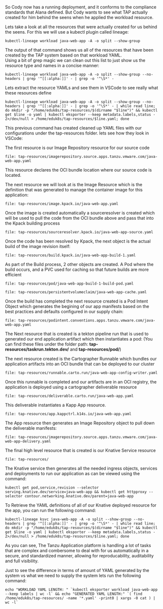 So Cody now has a running deployment, and it conforms to the compliance standards that Alana defined. But Cody wants to see what TAP actually created for him behind the seens when he applied the workload resource.
  
Lets take a look at all the resources that were actually created for us behind the seens. For this we will use a kubectl plugin called lineage:
```execute
kubectl-lineage workload java-web-app -A -o split --show-group
```

The output of that command shows us all of the resources that have been created by the TAP system based on that workload YAML.  
Using a bit of grep magic we can clean out this list to just show us the resource type and names in a concise manner:
```execute
kubectl-lineage workload java-web-app -A -o split --show-group --no-headers | grep '^[[:alpha:]]' - | grep -o '^\S*' -
```

Lets extract the resource YAMLs and see them in VSCode to see really what these resources define
```execute
kubectl-lineage workload java-web-app -A -o split --show-group --no-headers | grep '^[[:alpha:]]' - | grep -o '^\S*' - | while read line; do mkdir -p "/home/eduk8s/tap-resources/$(dirname "$line")" && kubectl get $line -o yaml | kubectl eksporter --keep metadata.labels,status - 2>/dev/null > /home/eduk8s/tap-resources/$line.yaml; done
```
  
This previous command has created cleaned up YAML files with our configurations under the tap-resources folder. lets see how they look in VSCode:

The first resource is our Image Repository resource for our source code
```editor:open-file
file: tap-resources/imagerepository.source.apps.tanzu.vmware.com/java-web-app.yaml
```
This resource declares the OCI bundle location where our source code is located.
  
The next resource we will look at is the Image Resource which is the definition that was generated to manage the container image for this application:
```editor:open-file
file: tap-resources/image.kpack.io/java-web-app.yaml
```
  
Once the image is created automatically a sourceresolver is created which will be used to pull the code from the OCI bundle above and pass that into the Kpack building process
```editor:open-file
file: tap-resources/sourceresolver.kpack.io/java-web-app-source.yaml
```
  
Once the code has been resolved by Kpack, the next object is the actual build of the image revision itself:
```editor:open-file
file: tap-resources/build.kpack.io/java-web-app-build-1.yaml
```
  
As part of the Build process, 2 other objects are created. A Pod where the build occurs, and a PVC used for caching so that future builds are more efficient 
```editor:open-file
file: tap-resources/pod/java-web-app-build-1-build-pod.yaml
```
```editor:open-file
file: tap-resources/persistentvolumeclaim/java-web-app-cache.yaml
```
  
Once the build has completed the next resource created is a Pod Intent Object which generates the begining of our app manifests based on the best practices and defaults configured in our supply chain:
```editor:open-file
file: tap-resources/podintent.conventions.apps.tanzu.vmware.com/java-web-app.yaml
```
  
The Next resource that is created is a tekton pipeline run that is used to generated our end application artifact which then instantiates a pod: (You can find these files under the folder path: **tap-resources/taskrun.tekton.dev/** and **tap-resources/pod/**)
  
The next resource created is the Cartographer Runnable which bundles our application artifacts into an OCI bundle that can be deployed to our cluster
```editor:open-file
file: tap-resources/runnable.carto.run/java-web-app-config-writer.yaml
```
  
Once this runnable is completed and our artifacts are in an OCI registry, the application is deployed using a cartographer deliverable resource
```editor:open-file
file: tap-resources/deliverable.carto.run/java-web-app.yaml
```
  
This deliverable instantiates a Kapp App resource.
```editor:open-file
file: tap-resources/app.kappctrl.k14s.io/java-web-app.yaml
```
  
The App resource then generates an Image Repository object to pull down the deliverable manifests:
```editor:open-file
file: tap-resources/imagerepository.source.apps.tanzu.vmware.com/java-web-app-delivery.yaml
```

The final high level resource that is created is our Knative Service resource
```editor:open-file
file: tap-resources/
```

The Knative service then generates all the needed ingress objects, services and deployments to run our application as can be viewed using the command:
```execute
kubectl get pod,service,revision --selector serving.knative.dev/service=java-web-app && kubectl get httpproxy --selector contour.networking.knative.dev/parent=java-web-app
```
  
To Retrieve the YAML definitions of all of our Knative deployed resource for the app, you can run the following command:
```execute
kubectl-lineage ksvc java-web-app -A -o split --show-group --no-headers | grep '^[[:alpha:]]' - | grep -o '^\S*' - | while read line; do mkdir -p "/home/eduk8s/tap-resources/$(dirname "$line")" && kubectl get $line -o yaml | kubectl eksporter --keep metadata.labels,status - 2>/dev/null > /home/eduk8s/tap-resources/$line.yaml; done
```  
  
As you can see, The Tanzu Application platform is handling a lot of tasks that are complex and combersome to deal with for us automatically in a secure, and standardized manner, allowing for reproducability, auditability and full visibility.

Just to see the difference in terms of amount of YAML generated by the system vs what we need to supply the system lets run the following command:

```execute
echo "WORKLOAD YAML LENGTH: " `kubectl eksporter workload java-web-app --keep labels | wc -l` && echo "GENERATED YAML LENGTH:" `( find /home/eduk8s/tap-resources/ -name '*.yaml' -print0 | xargs -0 cat ) | wc -l`
```




